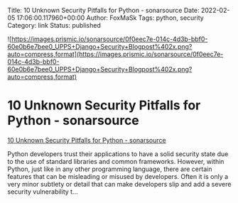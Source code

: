Title: 10 Unknown Security Pitfalls for Python - sonarsource
Date: 2022-02-05 17:06:00.117960+00:00
Author: FoxMaSk 
Tags: python, security
Category: link
Status: published


![https://images.prismic.io/sonarsource/0f0eec7e-014c-4d3b-bbf0-60e0b6e7bee0_UPPS+Django+Security+Blogpost%402x.png?auto=compress,format](https://images.prismic.io/sonarsource/0f0eec7e-014c-4d3b-bbf0-60e0b6e7bee0_UPPS+Django+Security+Blogpost%402x.png?auto=compress,format)


# 10 Unknown Security Pitfalls for Python - sonarsource

[10 Unknown Security Pitfalls for Python - sonarsource](https://blog.sonarsource.com/10-unknown-security-pitfalls-for-python)



Python developers trust their applications to have a solid security
state due to the use of standard libraries and common frameworks.
However, within Python, just like in any other programming language,
there are certain features that can be misleading or misused by
developers. Often it is only a very minor subtlety or detail that can
make developers slip and add a severe security vulnerability t...


